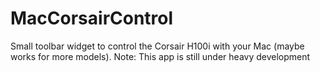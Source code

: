 # MacCorsairControl

Small toolbar widget to control the Corsair H100i with your Mac (maybe works for more models).
Note: This app is still under heavy development
